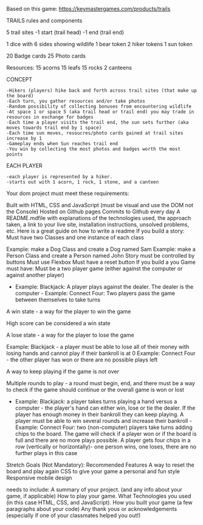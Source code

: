 Based on this game: https://keymastergames.com/products/trails


TRAILS rules and components


5 trail sites
    -1 start (trail head)
    -1 end (trail end)

1 dice with 6 sides showing wildlife
1 bear token
2 hiker tokens
1 sun token

20 Badge cards
25 Photo cards

Resources:
    15 acorns
    15 leafs
    15 rocks
    2 canteens

CONCEPT

    -Hikers (players) hike back and forth across trail sites (that make up the board) 
    -Each turn, you gather resources and/or take photos
    -Random possibility of collecting bonuses from encountering wildlife
    -At space 1 or space 5 (aka trail head or trail end) you may trade in resources in exchange for badges
    -Each time a player visits the trail end, the sun sets further (aka moves towards trail end by 1 space)
    -Each time sun moves, resoucres/photo cards gained at trail sites increase by 1
    -Gameplay ends when Sun reaches trail end
    -You win by collecting the most photos and badges worth the most points

EACH PLAYER

    -each player is represented by a hiker. 
    -starts out with 1 acorn, 1 rock, 1 stone, and a canteen


Your dom project must meet these requirements:

Built with HTML, CSS and JavaScript (must be visual and use the DOM not the Console)
Hosted on Github pages
Commits to Github every day
A README.mdfile with explanations of the technologies used, the approach taken, a link to your live site, installation instructions, unsolved problems, etc. Here is a great guide on how to write a readme
If you build a story:
Must have two Classes and one instance of each class

Example: make a Dog Class and create a Dog named Sam
Example: make a Person Class and create a Person named John
Story must be controlled by buttons
Must use Flexbox
Must have a reset button
If you build a you Game must have:
Must be a two player game (either against the computer or against another player)
- Example: Blackjack: A player plays against the dealer. The dealer is the computer - Example: Connect Four: Two players pass the game between themselves to take turns

A win state - a way for the player to win the game

High score can be considered a win state

A lose state - a way for the player to lose the game

Example: Blackjack - a player must be able to lose all of their money with losing hands and cannot play if their bankroll is at 0
Example: Connect Four - the other player has won or there are no possible plays left

A way to keep playing if the game is not over

Multiple rounds to play - a round must begin, end, and there must be a way to check if the game should continue or the overall game is won or lost
- Example: Blackjack: a player takes turns playing a hand versus a computer - the player's hand can either win, lose or tie the dealer. If the player has enough money in their bankroll they can keep playing. A player must be able to win several rounds and increase their bankroll - Example: Connect Four: two (non-computer) players take turns adding chips to the board. The game will check if a player won or if the board is full and there are no more plays possible. A player gets four chips in a row (vertically or horizontally)- one person wins, one loses, there are no further plays in this case

Stretch Goals (Not Mandatory):
Recommended Features
A way to reset the board and play again
CSS to give your game a personal and fun style
Responsive mobile design

needs to include:
A summary of your project. (and any info about your game, if applicable)
How to play your game.
What Technologies you used (in this case HTML, CSS, and JavaScript).
How you built your game (a few paragraphs about your code)
Any thank yous or acknowledgements (especially if one of your classmates helped you out!)